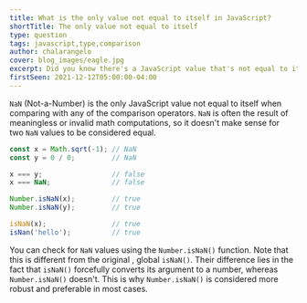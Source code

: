 ```yaml
---
title: What is the only value not equal to itself in JavaScript?
shortTitle: The only value not equal to itself
type: question
tags: javascript,type,comparison
author: chalarangelo
cover: blog_images/eagle.jpg
excerpt: Did you know there's a JavaScript value that's not equal to itself?
firstSeen: 2021-12-12T05:00:00-04:00
---
```


`NaN` (Not-a-Number) is the only JavaScript value not equal to itself when comparing with any of the comparison operators. `NaN` is often the result of meaningless or invalid math computations, so it doesn't make sense for two `NaN` values to be considered equal.

```js
const x = Math.sqrt(-1); // NaN
const y = 0 / 0;         // NaN

x === y;                 // false
x === NaN;               // false

Number.isNaN(x);         // true
Number.isNaN(y);         // true

isNaN(x);                // true
isNan('hello');          // true
```

You can check for `NaN` values using the `Number.isNaN()` function. Note that this is different from the original , global `isNaN()`. Their difference lies in the fact that `isNaN()` forcefully converts its argument to a number, whereas `Number.isNaN()` doesn't. This is why `Number.isNaN()` is considered more robust and preferable in most cases.
